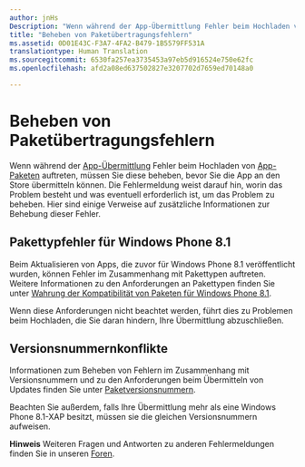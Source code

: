 ```yaml
---
author: jnHs
Description: "Wenn während der App-Übermittlung Fehler beim Hochladen von App-Paketen auftreten, müssen Sie diese beheben, bevor Sie die App an den Store übermitteln können."
title: "Beheben von Paketübertragungsfehlern"
ms.assetid: 0D01E43C-F3A7-4FA2-B479-1B5579FF531A
translationtype: Human Translation
ms.sourcegitcommit: 6530fa257ea3735453a97eb5d916524e750e62fc
ms.openlocfilehash: afd2a08ed637502827e3207702d7659ed70148a0

---
```


# Beheben von Paketübertragungsfehlern


Wenn während der [App-Übermittlung](upload-app-packages.md) Fehler beim Hochladen von [App-Paketen](app-submissions.md) auftreten, müssen Sie diese beheben, bevor Sie die App an den Store übermitteln können. Die Fehlermeldung weist darauf hin, worin das Problem besteht und was eventuell erforderlich ist, um das Problem zu beheben. Hier sind einige Verweise auf zusätzliche Informationen zur Behebung dieser Fehler.

## Pakettypfehler für Windows Phone 8.1


Beim Aktualisieren von Apps, die zuvor für Windows Phone 8.1 veröffentlicht wurden, können Fehler im Zusammenhang mit Pakettypen auftreten. Weitere Informationen zu den Anforderungen an Pakettypen finden Sie unter [Wahrung der Kompatibilität von Paketen für Windows Phone 8.1](guidance-for-app-package-management.md#maintaining-package-compatibility-for-windows-phone-8-1).

Wenn diese Anforderungen nicht beachtet werden, führt dies zu Problemen beim Hochladen, die Sie daran hindern, Ihre Übermittlung abzuschließen.

## Versionsnummernkonflikte


Informationen zum Beheben von Fehlern im Zusammenhang mit Versionsnummern und zu den Anforderungen beim Übermitteln von Updates finden Sie unter [Paketversionsnummern](package-version-numbering.md).

Beachten Sie außerdem, falls Ihre Übermittlung mehr als eine Windows Phone 8.1-XAP besitzt, müssen sie die gleichen Versionsnummern aufweisen.

**Hinweis**  Weiteren Fragen und Antworten zu anderen Fehlermeldungen finden Sie in unseren [Foren](http://go.microsoft.com/fwlink/p/?LinkId=224196).

 

 

 







<!--HONumber=Jun16_HO4-->


